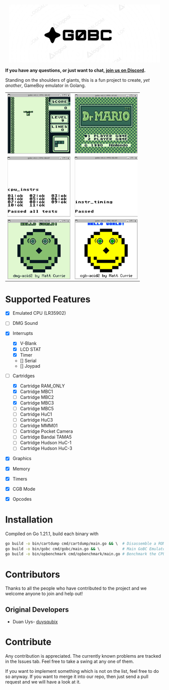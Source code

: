 <p align="center">
<img src="docs/gobc_logo.png" width="480">
</p>

__If you have any questions, or just want to chat, [join us on Discord](https://discord.gg/eZg8bEYy).__


Standing on the shoulders of giants, this is a fun project to create, _yet another_, GameBoy emulator in Golang. 

<!---
Generate GIF with the layout and captions
-->
<table>
  <tbody>
      <tr>
      <td align="center">
        <img src="docs/tetris.gif" width="200">
      </td>
      <td align="center">
        <img src="docs/dr_mario.png" width="200">
      </td>
    </tr>
    <tr>
      <td align="center">
        <img src="docs/cpu_instrs.png" width="200">
      </td>
      <td align="center">
        <img src="docs/instr_timing.png" width="200">
      </td>
    </tr>
    <tr>
      <td align="center">
        <img src="docs/dmg-acid2.png" width="200">
      </td>
      <td align="center">
        <img src="docs/cgb-acid2.png" width="200">
      </td>
    </tr>
  </tbody>
</table>

Supported Features
==================
- [x] Emulated CPU (LR35902)
- [ ] DMG Sound
- [x] Interrupts
    * [x] V-Blank
    * [x] LCD STAT
    * [x] Timer
    * [] Serial
    * [] Joypad
- [ ] Cartridges
    - [x] Cartridge RAM_ONLY
    - [x] Cartridge MBC1
    - [ ] Cartridge MBC2
    - [x] Cartridge MBC3
    - [ ] Cartridge MBC5
    - [ ] Cartridge HuC1
    - [ ] Cartridge HuC3
    - [ ] Cartridge MMM01
    - [ ] Cartridge Pocket Camera
    - [ ] Cartridge Bandai TAMA5
    - [ ] Cartridge Hudson HuC-1
    - [ ] Cartridge Hudson HuC-3
- [x] Graphics 
- [x] Memory
- [x] Timers
- [x] CGB Mode
- [x] Opcodes


Installation
============
Compiled on Go 1.21.1, build each binary with 
```bash 
go build -o bin/cartdump cmd/cartdump/main.go && \  # Disassemble a ROM
go build -o bin/gobc cmd/gobc/main.go && \          # Main GoBC Emulator
go build -o bin/opbenchmark cmd/opbenchmark/main.go # Benchmark the CPU on current system
```


Contributors
============

Thanks to all the people who have contributed to the project and we welcome anyone to 
join and help out!

Original Developers
-------------------

 * Duan Uys- [duysqubix](https://github.com/duysqubix)



Contribute
==========
Any contribution is appreciated. The currently known problems are tracked in the Issues tab. Feel free to take a swing at any one of them.

If you want to implement something which is not on the list, feel free to do so anyway. If you want to merge it into our repo, then just send a pull request and we will have a look at it.